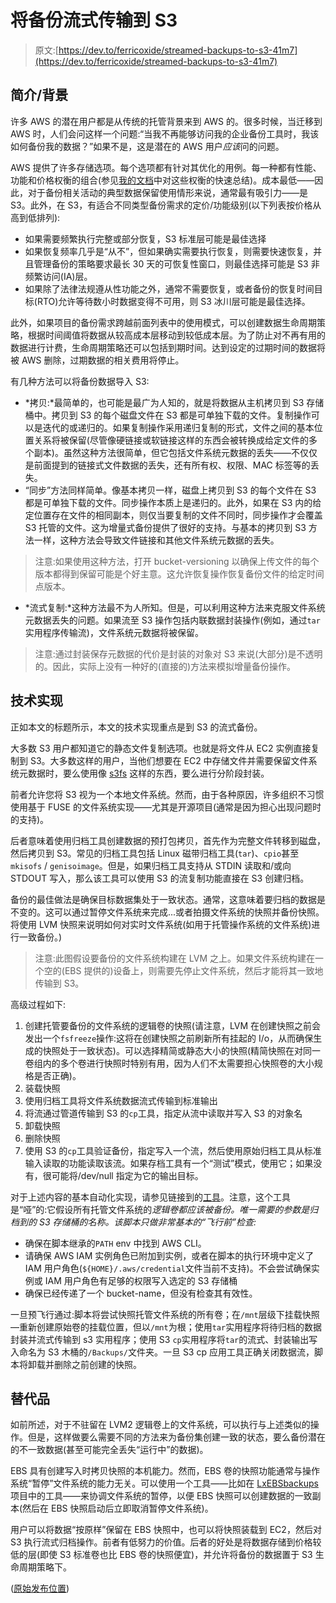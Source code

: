 # 将备份流式传输到 S3

> 原文:[https://dev.to/ferricoxide/streamed-backups-to-s3-41m7](https://dev.to/ferricoxide/streamed-backups-to-s3-41m7)

## 简介/背景

许多 AWS 的潜在用户都是从传统的托管背景来到 AWS 的。很多时候，当迁移到 AWS 时，人们会问这样一个问题:“当我不再能够访问我的企业备份工具时，我该如何备份我的数据？”如果不是，这是潜在的 AWS 用户*应该*问的问题。

AWS 提供了许多存储选项。每个选项都有针对其优化的用例。每一种都有性能、功能和价格权衡的组合(参见[我的文档](https://thjones2.blogspot.com/p/there-are-about-bazillion-web-sites.html)中对这些权衡的快速总结)。成本最低——因此，对于备份相关活动的典型数据保留使用情形来说，通常最有吸引力——是 S3。此外，在 S3，有适合不同类型备份需求的定价/功能级别(以下列表按价格从高到低排列):

*   如果需要频繁执行完整或部分恢复，S3 标准层可能是最佳选择
*   如果恢复频率几乎是“从不”，但如果确实需要执行恢复，则需要快速恢复，并且管理备份的策略要求最长 30 天的可恢复性窗口，则最佳选择可能是 S3 非频繁访问(IA)层。
*   如果除了法律法规遵从性功能之外，通常不需要恢复，或者备份的恢复时间目标(RTO)允许等待数小时数据变得不可用，则 S3 冰川层可能是最佳选择。

此外，如果项目的备份需求跨越前面列表中的使用模式，可以创建数据生命周期策略，根据时间阈值将数据从较高成本层移动到较低成本层。为了防止对不再有用的数据进行计费，生命周期策略还可以包括到期时间。达到设定的过期时间的数据将被 AWS 删除，过期数据的相关费用将停止。

有几种方法可以将备份数据导入 S3:

*   *拷贝:*最简单的，也可能是最广为人知的，就是将数据从主机拷贝到 S3 存储桶中。拷贝到 S3 的每个磁盘文件在 S3 都是可单独下载的文件。复制操作可以是迭代的或递归的。如果复制操作采用递归复制的形式，文件之间的基本位置关系将被保留(尽管像硬链接或软链接这样的东西会被转换成给定文件的多个副本)。虽然这种方法很简单，但它包括文件系统元数据的丢失——不仅仅是前面提到的链接式文件数据的丢失，还有所有权、权限、MAC 标签等的丢失。
*   “同步”方法同样简单。像基本拷贝一样，磁盘上拷贝到 S3 的每个文件在 S3 都是可单独下载的文件。同步操作本质上是递归的。此外，如果在 S3 内的给定位置存在文件的相同副本，则仅当要复制的文件不同时，同步操作才会覆盖 S3 托管的文件。这为增量式备份提供了很好的支持。与基本的拷贝到 S3 方法一样，这种方法会导致文件链接和其他文件系统元数据的丢失。

> 注意:如果使用这种方法，打开 bucket-versioning 以确保上传文件的每个版本都得到保留可能是个好主意。这允许恢复操作恢复备份文件的给定时间点版本。

*   *流式复制:*这种方法最不为人所知。但是，可以利用这种方法来克服文件系统元数据丢失的问题。如果流至 S3 操作包括内联数据封装操作(例如，通过`tar`实用程序传输流)，文件系统元数据将被保留。

> 注意:通过封装保存元数据的代价是封装的对象对 S3 来说(大部分)是不透明的。因此，实际上没有一种好的(直接的)方法来模拟增量备份操作。

## 技术实现

正如本文的标题所示，本文的技术实现重点是到 S3 的流式备份。

大多数 S3 用户都知道它的静态文件复制选项。也就是将文件从 EC2 实例直接复制到 S3。大多数这样的用户，当他们想要在 EC2 中存储文件并需要保留文件系统元数据时，要么使用像 [s3fs](https://github.com/s3fs-fuse/s3fs-fuse) 这样的东西，要么进行分阶段封装。

前者允许您将 S3 视为一个本地文件系统。然而，由于各种原因，许多组织不习惯使用基于 FUSE 的文件系统实现——尤其是开源项目(通常是因为担心出现问题时的支持)。

后者意味着使用归档工具创建数据的预打包拷贝，首先作为完整文件转移到磁盘，然后拷贝到 S3。常见的归档工具包括 Linux 磁带归档工具(`tar`)、`cpio`甚至`mkisofs` / `genisoimage`。但是，如果归档工具支持从 STDIN 读取和/或向 STDOUT 写入，那么该工具可以使用 S3 的流复制功能直接在 S3 创建归档。

备份的最佳做法是确保目标数据集处于一致状态。通常，这意味着要归档的数据是不变的。这可以通过暂停文件系统来完成...或者拍摄文件系统的快照并备份快照。将使用 LVM 快照来说明如何对实时文件系统(如用于托管操作系统的文件系统)进行一致备份。)

> 注意:此图假设要备份的文件系统构建在 LVM 之上。如果文件系统构建在一个空的(EBS 提供的)设备上，则需要先停止文件系统，然后才能将其一致地传输到 S3。

高级过程如下:

1.  创建托管要备份的文件系统的逻辑卷的快照(请注意，LVM 在创建快照之前会发出一个`fsfreeze`操作:这将在创建快照之前刷新所有挂起的 I/o，从而确保生成的快照处于一致状态)。可以选择精简或静态大小的快照(精简快照在对同一卷组内的多个卷进行快照时特别有用，因为人们不太需要担心快照卷的大小规格是否正确)。
2.  装载快照
3.  使用归档工具将文件系统数据流式传输到标准输出
4.  将流通过管道传输到 S3 的`cp`工具，指定从流中读取并写入 S3 的对象名
5.  卸载快照
6.  删除快照
7.  使用 S3 的`cp`工具验证备份，指定写入一个流，然后使用原始归档工具从标准输入读取的功能读取该流。如果存档工具有一个“测试”模式，使用它；如果没有，很可能将/dev/null 指定为它的输出目标。

对于上述内容的基本自动化实现，请参见链接到的[工具](https://drive.google.com/file/d/12Al0sLynNCbTU4n3eoW-JrgVgh2mS-2T/view?usp=sharing)。注意，这个工具是“哑”的:它假设所有托管文件系统的*逻辑卷都应该被备份。唯一需要的参数是归档到的 S3 存储桶的名称。该脚本只做非常基本的“飞行前”检查:*

*   确保在脚本继承的`PATH` env 中找到 AWS CLI。
*   请确保 AWS IAM 实例角色已附加到实例，或者在脚本的执行环境中定义了 IAM 用户角色(`${HOME}/.aws/credential`文件当前不支持)。不会尝试确保实例或 IAM 用户角色有足够的权限写入选定的 S3 存储桶
*   确保已经传递了一个 bucket-name，但没有检查其有效性。

一旦预飞行通过:脚本将尝试快照托管文件系统的所有卷；在`/mnt`层级下挂载快照—重新创建原始卷的挂载位置，但以`/mnt`为根；使用`tar`实用程序将待归档的数据封装并流式传输到 s3 实用程序；使用 S3 `cp`实用程序将`tar`的流式、封装输出写入命名为 S3 木桶的`/Backups/`文件夹。一旦 S3 cp 应用工具正确关闭数据流，脚本将卸载并删除之前创建的快照。

## 替代品

如前所述，对于不驻留在 LVM2 逻辑卷上的文件系统，可以执行与上述类似的操作。但是，这样做要么需要不同的方法来为备份集创建一致的状态，要么备份潜在的不一致数据(甚至可能完全丢失“运行中”的数据)。

EBS 具有创建写入时拷贝快照的本机能力。然而，EBS 卷的快照功能通常与操作系统“暂停”文件系统的能力无关。可以使用一个工具——比如在 [LxEBSbackups](https://github.com/plus3it/LxEBSbackups) 项目中的工具——来协调文件系统的暂停，以便 EBS 快照可以创建数据的一致副本(然后在 EBS 快照启动后立即取消暂停文件系统)。

用户可以将数据“按原样”保留在 EBS 快照中，也可以将快照装载到 EC2，然后对 S3 执行流式归档操作。前者有低努力的价值。后者的好处是将数据存储到价格较低的层(即使 S3 标准卷也比 EBS 卷的快照便宜)，并允许将备份的数据置于 S3 生命周期策略下。

([原始发布位置](https://thjones2.blogspot.com/2018/05/streamed-backups-to-s3.html))